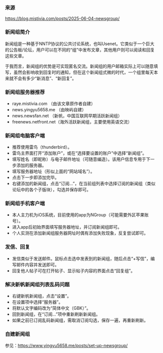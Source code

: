 ### 来源

https://blog.mistivia.com/posts/2025-06-04-newsgroup/

### 新闻组简介

新闻组是一种基于NNTP协议的公共讨论系统，也叫Usenet。它类似于一个巨大的公告板/论坛，用户可以在不同的“组”中发布文章，其他用户则可以阅读和回复这些文章。

于我而言，新闻组的优势是可实现匿名交流。新闻组的用户邮箱实际上可以随意填写，虽然会影响收到回复时的通知，但在这个新闻组式微的时代，一个组里每天本来就不会有多少“新消息”、“新回复”。

### 新闻组服务器推荐

- raye.mistivia.com （由该文章原作者自建）
- news.yingyu5658.me （由映屿自建）
- news.newsfan.net （新帆，中国互联网早期活跃新闻组）
- freenews.netfront.net（海外活跃新闻组，主要使用英语交流）

### 新闻组电脑客户端

- 推荐使用雷鸟（thunderbird）。
- 雷鸟主界面打开“添加账户”，或在“选择要设置的账户”中选择“新闻组”。
- 填写姓名（即昵称）与电子邮件地址（可随意编造）。该用户信息专用于下一步添加的服务器。
- 填写服务器地址（形似上面的“网站域名”）。
- 点击下一步即添加完毕。
- 右键添加的新闻组，点击“订阅…”，在当前组列表中选择订阅的新闻组（类似论坛中的各个子版块），勾选并保存即可。

### 新闻组手机客户端

- 本人主力机为iOS系统，目前使用的app为NGroup（可能需要外区苹果账号）。
- 进入app后初始界面填写服务器地址，并订阅新闻组即可。
- 个人实测在添加新闻组服务器网址时偶有添加失败现象，反复尝试即可。

### 发信、回复

- 发信类似于发送邮件。鼠标点击选中发表到的新闻组，随后点击“+写信”，编写邮件内容并发送即可。
- 回复他人帖子可在打开帖子、显示帖子内容的界面点击“回复组”。

### 解决新帆新闻组列表乱码问题

- 右键新帆新闻组，点击“设置”。
- 在设置项中选择“服务器”。
- 将默认文字编码改为“简体中文（GBK）”。
- 回到新闻组，在“订阅…”项中重新刷新新闻组。
- 如果之前已订阅乱码新闻组，需取消订阅勾选，保存一遍，再重新刷新。

### 自建新闻组

参见：https://www.yingyu5658.me/posts/set-up-newsgroup/